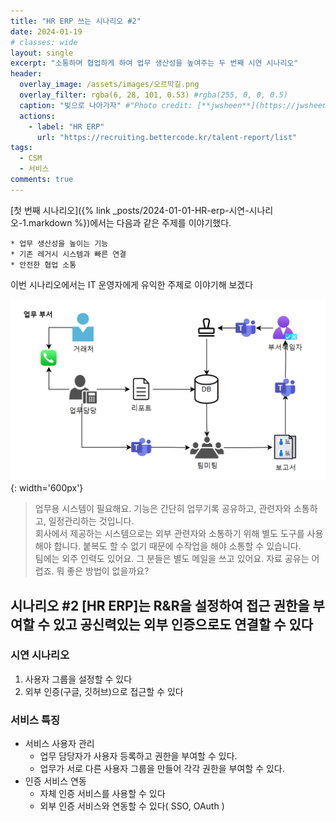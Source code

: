 ```yaml
---
title: "HR ERP 쓰는 시나리오 #2"
date: 2024-01-19
# classes: wide
layout: single
excerpt: "소통하며 협업하게 하여 업무 생산성을 높여주는 두 번째 시연 시나리오"
header:
  overlay_image: /assets/images/오르막길.png
  overlay_filter: rgba(6, 28, 101, 0.53) #rgba(255, 0, 0, 0.5)
  caption: "빛으로 나아가자" #"Photo credit: [**jwsheen**](https://jwsheen.github.io)"
  actions:
    - label: "HR ERP"
      url: "https://recruiting.bettercode.kr/talent-report/list"
tags: 
  - CSM
  - 서비스
comments: true
---
```


[첫 번째 시나리오]({% link _posts/2024-01-01-HR-erp-시연-시나리오-1.markdown %})에서는 다음과 같은 주제를 이야기했다.

```
* 업무 생산성을 높이는 기능
* 기존 레거시 시스템과 빠른 연결
* 안전한 협업 소통
```

이번 시나리오에서는 IT 운영자에게 유익한 주제로 이야기해 보겠다

![일반업무](/assets/images/업무-부서-의사결정.png){: width='600px'}

> 업무용 시스템이 필요해요. 기능은 간단히 업무기록 공유하고, 관련자와 소통하고, 일정관리하는 것입니다.  
> 회사에서 제공하는 시스템으로는 외부 관련자와 소통하기 위해 별도 도구를 사용해야 합니다. 붙복도 할 수 없기 때문에 수작업을 해야 소통할 수 있습니다.  
> 팀에는 외주 인력도 있어요. 그 분들은 별도 메일을 쓰고 있어요. 자료 공유는 어렵죠.  뭐 좋은 방법이 없을까요?

## 시나리오 #2 [HR ERP]는 R&R을 설정하여 접근 권한을 부여할 수 있고 공신력있는 외부 인증으로도 연결할 수 있다

### 시연 시나리오
1. 사용자 그룹을 설정할 수 있다
2. 외부 인증(구글, 깃허브)으로 접근할 수 있다

### 서비스 특징
* 서비스 사용자 관리
  * 업무 담당자가 사용자 등록하고 권한을 부여할 수 있다.
  * 업무가 서로 다른 사용자 그룹을 만들어 각각 권한을 부여할 수 있다.
* 인증 서비스 연동
  * 자체 인증 서비스를 사용할 수 있다
  * 외부 인증 서비스와 연동할 수 있다( SSO, OAuth )


